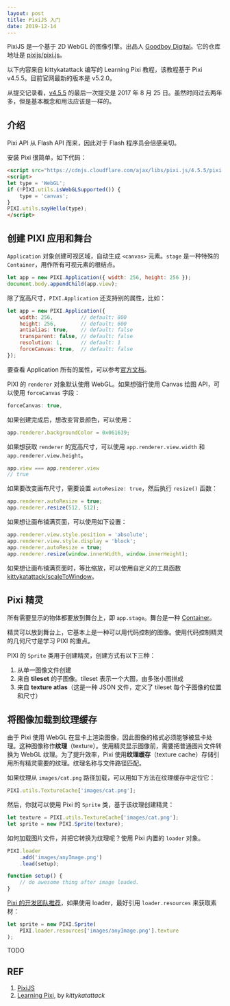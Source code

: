 ```yaml
---
layout: post
title: PixiJS 入门
date: 2019-12-14
---
```


PixiJS 是一个基于 2D WebGL 的图像引擎。出品人 [Goodboy Digital][2]。它的仓库地址是 [pixijs/pixi.js][3]。

以下内容来自 kittykatattack 编写的 Learning Pixi 教程，该教程基于 Pixi v4.5.5。目前官网最新的版本是 v5.2.0。

从提交记录看，[v4.5.5][5] 的最后一次提交是 2017 年 8 月 25 日。虽然时间过去两年多，但是基本概念和用法应该是一样的。

## 介绍

Pixi API 从 Flash API 而来，因此对于 Flash 程序员会倍感亲切。

安装 Pixi 很简单，如下代码：

```html
<script src="https://cdnjs.cloudflare.com/ajax/libs/pixi.js/4.5.5/pixi.min.js"></script>
<script>
let type = 'WebGL';
if (!PIXI.utils.isWebGLSupported()) {
    type = 'canvas';
}
PIXI.utils.sayHello(type);
</script>
```

## 创建 PIXI 应用和舞台

`Application` 对象创建可视区域，自动生成 `<canvas>` 元素。`stage` 是一种特殊的 `Container`，用作所有可视元素的根结点。

```js
let app = new PIXI.Application({ width: 256, height: 256 });
document.body.appendChild(app.view);
```

除了宽高尺寸，`PIXI.Application` 还支持别的属性，比如：

```js
let app = new PIXI.Application({
    width: 256,         // default: 800
    height: 256,        // default: 600
    antialias: true,    // default: false
    transparent: false, // default: false
    resolution: 1,      // default: 1
    forceCanvas: true,  // default: false
});
```

要查看 Application 所有的属性，可以参考[官方文档][6]。

PIXI 的 `renderer` 对象默认使用 WebGL。如果想强行使用 Canvas 绘图 API，可以使用 `forceCanvas` 字段：

```js
forceCanvas: true,
```

如果创建完成后，想改变背景颜色，可以使用：

```js
app.renderer.backgroundColor = 0x061639;
```

如果想获取 `renderer` 的宽高尺寸，可以使用 `app.renderer.view.width` 和 `app.renderer.view.height`。

```js
app.view === app.renderer.view
// true
```

如果要改变画布尺寸，需要设置 `autoResize: true`，然后执行 `resize()` 函数：

```js
app.renderer.autoResize = true;
app.renderer.resize(512, 512);
```

如果想让画布铺满页面，可以使用如下设置：

```js
app.renderer.view.style.position = 'absolute';
app.renderer.view.style.display = 'block';
app.renderer.autoResize = true;
app.renderer.resize(window.innerWidth, window.innerHeight);
```

如果想让画布铺满页面时，等比缩放，可以使用自定义的工具函数 [kittykatattack/scaleToWindow][7]。

## Pixi 精灵

所有需要显示的物体都要放到舞台上，即 `app.stage`。舞台是一种 [Container][8]。

精灵可以放到舞台上，它基本上是一种可以用代码控制的图像。使用代码控制精灵的几何尺寸是学习 PIXI 的重点。

PIXI 的 `Sprite` 类用于创建精灵，创建方式有以下三种：

1. 从单一图像文件创建
1. 来自 **tileset** 的子图像。tileset 表示一个大图，由多张小图拼成
1. 来自 **texture atlas**（这是一种 JSON 文件，定义了 tileset 每个子图像的位置和尺寸）

## 将图像加载到纹理缓存

由于 Pixi 使用 WebGL 在显卡上渲染图像，因此图像的格式必须能够被显卡处理。这种图像称作**纹理**（texture）。使用精灵显示图像前，需要把普通图片文件转换为 WebGL 纹理。为了提升效率，Pixi 使用**纹理缓存**（texture cache）存储引用所有精灵需要的纹理。纹理名称与文件路径匹配。

如果纹理从 `images/cat.png` 路径加载，可以用如下方法在纹理缓存中定位它：

```js
PIXI.utils.TextureCache['images/cat.png'];
```

然后，你就可以使用 Pixi 的 `Sprite` 类，基于该纹理创建精灵：

```js
let texture = PIXI.utils.TextureCache['images/cat.png'];
let sprite = new PIXI.Sprite(texture);
```

如何加载图片文件，并把它转换为纹理呢？使用 Pixi 内置的 `loader` 对象。

```js
PIXI.loader
    .add('images/anyImage.png')
    .load(setup);

function setup() {
    // do awesome thing after image loaded.
}
```

[Pixi 的开发团队推荐][9]，如果使用 loader，最好引用 `loader.resources` 来获取素材：

```js
let sprite = new PIXI.Sprite(
    PIXI.loader.resources['images/anyImage.png'].texture
);
```

TODO

## REF

1. [PixiJS][1]
1. [Learning Pixi][4], by *kittykatattack*

[1]: https://www.pixijs.com/ "PixiJS"
[2]: https://www.goodboydigital.com "Goodboy Digital"
[3]: https://github.com/pixijs/pixi.js "pixijs/pixi.js"
[4]: https://github.com/kittykatattack/learningPixi "Learning Pixi"
[5]: https://github.com/pixijs/pixi.js/tree/v4.5.5 "v4.5.5"
[6]: https://pixijs.download/release/docs/PIXI.Application.html "PIXI.Application API Documentation"
[7]: https://github.com/kittykatattack/scaleToWindow "kittykatattack/scaleToWindow"
[8]: http://pixijs.download/release/docs/PIXI.Container.html "PIXI.Container"
[9]: https://www.html5gamedevs.com/topic/16019-preload-all-textures/?tab=comments#comment-90907 "Preload all textures?"
